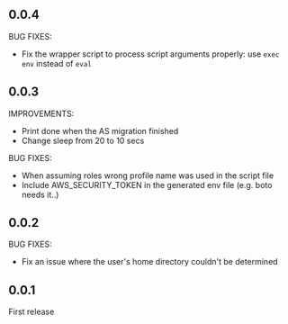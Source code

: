 ## 0.0.4

BUG FIXES:
 * Fix the wrapper script to process script arguments properly: use `exec env` instead of `eval`

## 0.0.3

IMPROVEMENTS:
 * Print done when the AS migration finished
 * Change sleep from 20 to 10 secs

BUG FIXES:
 * When assuming roles wrong profile name was used in the script file
 * Include AWS_SECURITY_TOKEN in the generated env file (e.g. boto needs it..)

## 0.0.2

BUG FIXES:
 * Fix an issue where the user's home directory couldn't be determined

## 0.0.1

First release
